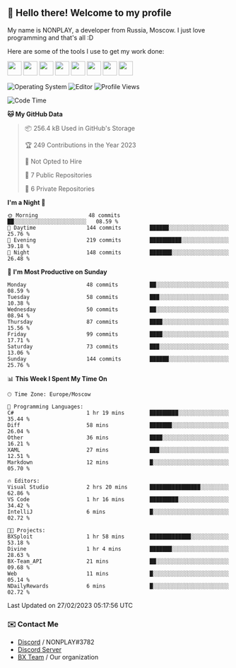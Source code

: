 ## :wave: Hello there! Welcome to my profile

My name is NONPLAY, a developer from Russia, Moscow. I just love programming and that's all :D

Here are some of the tools I use to get my work done:

<kbd><img height="32" src="https://img.icons8.com/color/2x/visual-studio-code-2019.png"></kbd>
<kbd><img height="32" src="https://img.icons8.com/color/2x/linux.png"></kbd>
<kbd><img height="32" src="https://img.icons8.com/fluent/2x/console.png"></kbd>
<kbd><img height="32" src="https://img.icons8.com/color/2x/open-source.png"></kbd>
<kbd><img height="32" src="https://img.icons8.com/color/2x/git.png"></kbd>
<kbd><img height="32" src="https://img.icons8.com/color/2x/nginx.png"></kbd>
<a href="?#gh-light-mode-only"><kbd><img height="32" src="https://img.icons8.com/metro/2x/mysql.png"></kbd></a>
<a href="?#gh-dark-mode-only"><kbd><img height="32" src="https://img.icons8.com/FFFFFF/metro/2x/mysql.png"></kbd></a>

![Operating System](https://img.shields.io/badge/OS-Windows%2010%20Pro-informational?style=for-the-badge&logo=Windows&logoColor=white&color=007ec6)
![Editor](https://img.shields.io/badge/Editor-VS%20Code-informational?style=for-the-badge&logo=Visual%20Studio%20Code&logoColor=white&color=007ec6)
![Profile Views](https://komarev.com/ghpvc/?username=NONPLAYT&color=blue&style=for-the-badge)

<!--START_SECTION:waka-->
![Code Time](http://img.shields.io/badge/Code%20Time-76%20hrs%2029%20mins-blue)

**🐱 My GitHub Data** 

> 📦 256.4 kB Used in GitHub's Storage 
 > 
> 🏆 249 Contributions in the Year 2023
 > 
> 🚫 Not Opted to Hire
 > 
> 📜 7 Public Repositories 
 > 
> 🔑 6 Private Repositories 
 > 
**I'm a Night 🦉** 

```text
🌞 Morning                48 commits          ██░░░░░░░░░░░░░░░░░░░░░░░   08.59 % 
🌆 Daytime                144 commits         ██████░░░░░░░░░░░░░░░░░░░   25.76 % 
🌃 Evening                219 commits         ██████████░░░░░░░░░░░░░░░   39.18 % 
🌙 Night                  148 commits         ███████░░░░░░░░░░░░░░░░░░   26.48 % 
```
📅 **I'm Most Productive on Sunday** 

```text
Monday                   48 commits          ██░░░░░░░░░░░░░░░░░░░░░░░   08.59 % 
Tuesday                  58 commits          ███░░░░░░░░░░░░░░░░░░░░░░   10.38 % 
Wednesday                50 commits          ██░░░░░░░░░░░░░░░░░░░░░░░   08.94 % 
Thursday                 87 commits          ████░░░░░░░░░░░░░░░░░░░░░   15.56 % 
Friday                   99 commits          ████░░░░░░░░░░░░░░░░░░░░░   17.71 % 
Saturday                 73 commits          ███░░░░░░░░░░░░░░░░░░░░░░   13.06 % 
Sunday                   144 commits         ██████░░░░░░░░░░░░░░░░░░░   25.76 % 
```


📊 **This Week I Spent My Time On** 

```text
🕑︎ Time Zone: Europe/Moscow

💬 Programming Languages: 
C#                       1 hr 19 mins        █████████░░░░░░░░░░░░░░░░   35.44 % 
Diff                     58 mins             ███████░░░░░░░░░░░░░░░░░░   26.04 % 
Other                    36 mins             ████░░░░░░░░░░░░░░░░░░░░░   16.21 % 
XAML                     27 mins             ███░░░░░░░░░░░░░░░░░░░░░░   12.51 % 
Markdown                 12 mins             █░░░░░░░░░░░░░░░░░░░░░░░░   05.70 % 

🔥 Editors: 
Visual Studio            2 hrs 20 mins       ████████████████░░░░░░░░░   62.86 % 
VS Code                  1 hr 16 mins        █████████░░░░░░░░░░░░░░░░   34.42 % 
IntelliJ                 6 mins              █░░░░░░░░░░░░░░░░░░░░░░░░   02.72 % 

🐱‍💻 Projects: 
BXSploit                 1 hr 58 mins        █████████████░░░░░░░░░░░░   53.18 % 
Divine                   1 hr 4 mins         ███████░░░░░░░░░░░░░░░░░░   28.63 % 
BX-Team_API              21 mins             ██░░░░░░░░░░░░░░░░░░░░░░░   09.68 % 
Web                      11 mins             █░░░░░░░░░░░░░░░░░░░░░░░░   05.14 % 
NDailyRewards            6 mins              █░░░░░░░░░░░░░░░░░░░░░░░░   02.72 % 
```


 Last Updated on 27/02/2023 05:17:56 UTC
<!--END_SECTION:waka-->

### ✉️ Contact Me

- [Discord](https://discord.com/users/597087584090587177) / NONPLAY#3782
- [Discord Server](https://discord.gg/p7cxhw7E2M)
- [BX Team](https://github.com/BX-Team) / Our organization
